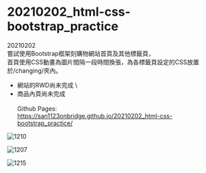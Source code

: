# 20210202_html-css-bootstrap_practice

20210202 \
嘗試使用Bootstrap框架刻購物網站首頁及其他標籤頁，\
首頁使用CSS動畫為圖片間隔一段時間換張，為各標籤頁設定的CSS放置於/changing/夾內。
- 網站的RWD尚未完成 \
- 商品內頁尚未完成 \
\
Github Pages: \
https://san1123onbridge.github.io/20210202_html-css-bootstrap_practice/


![1210](https://user-images.githubusercontent.com/63532421/115152432-9e3f6400-a0a3-11eb-923a-2864ebb3d758.PNG)

![1207](https://user-images.githubusercontent.com/63532421/115152380-6d5f2f00-a0a3-11eb-9d33-eb8b96f0c7b5.PNG)

![1215](https://user-images.githubusercontent.com/63532421/115152607-5705a300-a0a4-11eb-8b42-e659d2c86225.PNG)

